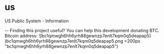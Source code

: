 # us
US Public System - Information

--
Finding this project useful? You can help this development donating BTC.
Bitcoin address: 
![bc1qmwgh6hh6yrh88gewnzp7enlt7kqm0q5deapap5](bc1qmwgh6hh6yrh88gewnzp7enlt7kqm0q5deapap5.png =200px "bc1qmwgh6hh6yrh88gewnzp7enlt7kqm0q5deapap5") 
